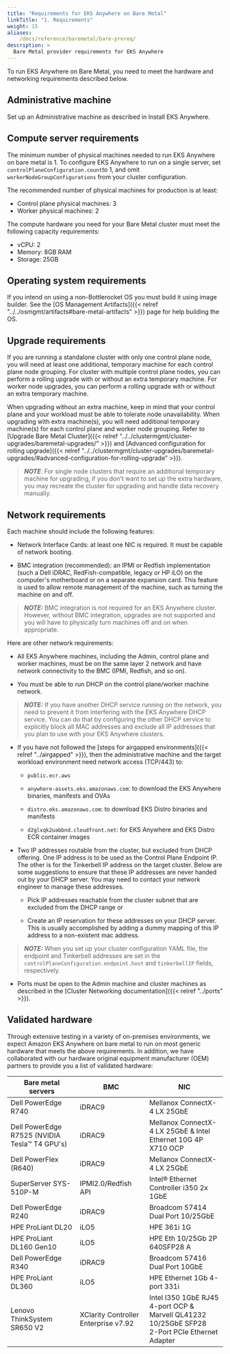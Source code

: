 ```yaml
---
title: "Requirements for EKS Anywhere on Bare Metal"
linkTitle: "1. Requirements"
weight: 15
aliases:
    /docs/reference/baremetal/bare-prereq/
description: >
  Bare Metal provider requirements for EKS Anywhere
---
```


To run EKS Anywhere on Bare Metal, you need to meet the hardware and networking requirements described below.


## Administrative machine

Set up an Administrative machine as described in Install EKS Anywhere.

## Compute server requirements

The minimum number of physical machines needed to run EKS Anywhere on bare metal is 1. To configure EKS Anywhere to run on a single server, set `controlPlaneConfiguration.count`to 1, and omit `workerNodeGroupConfigurations` from your cluster configuration.

The recommended number of physical machines for production is at least:

* Control plane physical machines: 3
* Worker physical machines: 2

The compute hardware you need for your Bare Metal cluster must meet the following capacity requirements:

* vCPU: 2
* Memory: 8GB RAM
* Storage: 25GB

## Operating system requirements

If you intend on using a non-Bottlerocket OS you must build it using image builder. See the [OS Management Artifacts]({{< relref "../../osmgmt/artifacts#bare-metal-artifacts" >}}) page for help building the OS.

## Upgrade requirements
If you are running a standalone cluster with only one control plane node, you will need at least one additional, temporary machine for each control plane node grouping. For cluster with multiple control plane nodes, you can perform a rolling upgrade with or without an extra temporary machine. For worker node upgrades, you can perform a rolling upgrade with or without an extra temporary machine.

When upgrading without an extra machine, keep in mind that your control plane and your workload must be able to tolerate node unavailability. When upgrading with extra machine(s), you will need additional temporary machine(s) for each control plane and worker node grouping. Refer to [Upgrade Bare Metal Cluster]({{< relref "../../clustermgmt/cluster-upgrades/baremetal-upgrades/" >}}) and [Advanced configuration for rolling upgrade]({{< relref "../../clustermgmt/cluster-upgrades/baremetal-upgrades/#advanced-configuration-for-rolling-upgrade" >}}).

> **_NOTE_**: For single node clusters that require an additional temporary machine for upgrading, if you don't want to set up the extra hardware, you may recreate the cluster for upgrading and handle data recovery manually.

## Network requirements

Each machine should include the following features:

* Network Interface Cards: at least one NIC is required. It must be capable of network booting.

* BMC integration (recommended): an IPMI or Redfish implementation (such a Dell iDRAC, RedFish-compatible, legacy or HP iLO) on the computer's motherboard or on a separate expansion card. This feature is used to allow remote management of the machine, such as turning the machine on and off.

> **_NOTE:_** BMC integration is not required for an EKS Anywhere cluster. However, without BMC integration, upgrades are not supported and you will have to physically turn machines off and on when appropriate.

Here are other network requirements:

* All EKS Anywhere machines, including the Admin, control plane and worker machines, must be on the same layer 2 network and have network connectivity to the BMC (IPMI, Redfish, and so on).

* You must be able to run DHCP on the control plane/worker machine network.

> **_NOTE:_** If you have another DHCP service running on the network, you need to prevent it from interfering with the EKS Anywhere DHCP service. You can do that by configuring the other DHCP service to explicitly block all MAC addresses and exclude all IP addresses that you plan to use with your EKS Anywhere clusters.

* If you have not followed the [steps for airgapped environments]({{< relref "../airgapped" >}}), then the administrative machine and the target workload environment need network access (TCP/443) to:

  * `public.ecr.aws`

  * `anywhere-assets.eks.amazonaws.com`: to download the EKS Anywhere binaries, manifests and OVAs

  * `distro.eks.amazonaws.com`: to download EKS Distro binaries and manifests

  * `d2glxqk2uabbnd.cloudfront.net`: for EKS Anywhere and EKS Distro ECR container images

* Two IP addresses routable from the cluster, but excluded from DHCP offering. One IP address is to be used as the Control Plane Endpoint IP. The other is for the Tinkerbell IP address on the target cluster. Below are some suggestions to ensure that these IP addresses are never handed out by your DHCP server. You may need to contact your network engineer to manage these addresses.

  * Pick IP addresses reachable from the cluster subnet that are excluded from the DHCP range or

  * Create an IP reservation for these addresses on your DHCP server. This is usually accomplished by adding a dummy mapping of this IP address to a non-existent mac address.

> **_NOTE:_** When you set up your cluster configuration YAML file, the endpoint and Tinkerbell addresses are set in the `controlPlaneConfiguration.endpoint.host` and `tinkerbellIP` fields, respectively.

* Ports must be open to the Admin machine and cluster machines as described in the [Cluster Networking documentation]({{< relref "../ports" >}}).

## Validated hardware

Through extensive testing in a variety of on-premises environments, we expect Amazon EKS Anywhere on bare metal to run on most generic hardware that meets the above requirements.
In addition, we have collaborated with our hardware original equipment manufacturer (OEM) partners to provide you a list of validated hardware:

| Bare metal servers  | BMC   | NIC     |
|---------------------|-------|---------|
| Dell PowerEdge R740 | iDRAC9 |  Mellanox ConnectX-4 LX 25GbE  |
| Dell PowerEdge R7525 (NVIDIA Tesla™ T4 GPU's) | iDRAC9 |  Mellanox ConnectX-4 LX 25GbE & Intel Ethernet 10G 4P X710 OCP |
| Dell PowerFlex (R640) | iDRAC9 | Mellanox ConnectX-4 LX 25GbE |
| SuperServer SYS-510P-M | IPMI2.0/Redfish API | Intel® Ethernet Controller i350 2x 1GbE |
| Dell PowerEdge R240 | iDRAC9 | Broadcom 57414 Dual Port 10/25GbE |
| HPE ProLiant DL20 | iLO5 | HPE 361i 1G |
| HPE ProLiant DL160 Gen10 | iLO5 | HPE Eth 10/25Gb 2P 640SFP28 A |
| Dell PowerEdge R340 | iDRAC9 | Broadcom 57416 Dual Port 10GbE |
| HPE ProLiant DL360 | iLO5 | HPE Ethernet 1Gb 4-port 331i |
| Lenovo ThinkSystem SR650 V2 | XClarity Controller Enterprise v7.92 | Intel I350 1GbE RJ45 4-port OCP & Marvell QL41232 10/25GbE SFP28<br>2-Port PCIe Ethernet Adapter |
